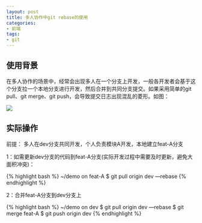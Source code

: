 ```yaml
---
layout: post
title: 多人协作中git rebase的使用
categories:
- 前端
tags:
- git
---
```


## 使用背景
在多人协作的场景中，经常会出现多人在一个分支上开发，一般各开发者会基于这个分支拉一个本地分支进行开发，然后合并到共同分支提交。如果采用简单的git pull、git merge、git push，会导致提交日志出现混乱的菱形。如图：

![](http://blog-1253233020.cosgz.myqcloud.com/20190626161033.png)

## 实际操作
前提： 多人在dev分支共同开发，个人负责模块A开发，本地建立feat-A分支

1：如需更新dev分支的代码到feat-A分支(实际开发过程中需要及时更新，避免大面积冲突)：

{% highlight bash %}
~/demo on feat-A
$ git pull origin dev —rebase
{% endhighlight %}


2：合并feat-A分支到dev分支上

{% highlight bash %}
~/demo on dev
$ git pull origin dev —rebase
$ git merge feat-A
$ git push origin dev
{% endhighlight %}